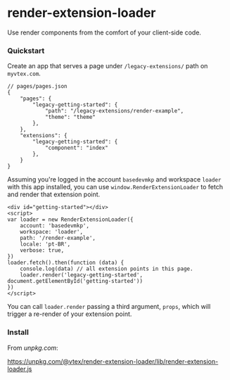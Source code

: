 # render-extension-loader

Use render components from the comfort of your client-side code.

### Quickstart

Create an app that serves a page under `/legacy-extensions/` path on `myvtex.com`.

```
// pages/pages.json
{
    "pages": {
        "legacy-getting-started": {
            "path": "/legacy-extensions/render-example",
            "theme": "theme"
        },
    },
    "extensions": {
        "legacy-getting-started": {
            "component": "index"
        },
    }
}
```

Assuming you're logged in the account `basedevmkp` and workspace `loader` with this app installed, you can use `window.RenderExtensionLoader` to fetch and render that extension point.

```
<div id="getting-started"></div>
<script>
var loader = new RenderExtensionLoader({
    account: 'basedevmkp',
    workspace: 'loader',
    path: '/render-example',
    locale: 'pt-BR',
    verbose: true,
})
loader.fetch().then(function (data) {
    console.log(data) // all extension points in this page.
    loader.render('legacy-getting-started', document.getElementById('getting-started'))
})
</script>
```

You can call `loader.render` passing a third argument, `props`, which will trigger a re-render of your extension point.

### Install

From *unpkg.com*: 

https://unpkg.com/@vtex/render-extension-loader/lib/render-extension-loader.js